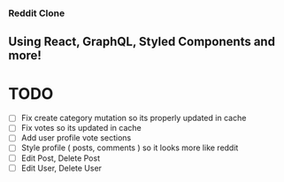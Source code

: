 ### Reddit Clone

## Using React, GraphQL, Styled Components and more!

# TODO

- [ ] Fix create category mutation so its properly updated in cache
- [ ] Fix votes so its updated in cache
- [ ] Add user profile vote sections
- [ ] Style profile ( posts, comments ) so it looks more like reddit
- [ ] Edit Post, Delete Post
- [ ] Edit User, Delete User
